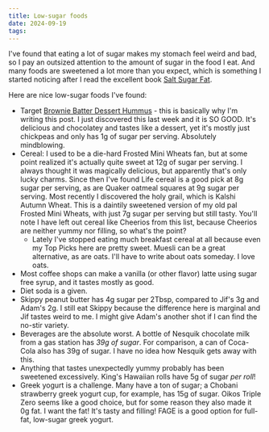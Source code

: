 ```yaml
---
title: Low-sugar foods
date: 2024-09-19
tags:
---
```


I've found that eating a lot of sugar makes my stomach feel weird and bad, so I pay an outsized attention to the amount of sugar in the food I eat. And many foods are sweetened a lot more than you expect, which is something I started noticing after I read the excellent book [Salt Sugar Fat](https://www.goodreads.com/book/show/15797397-salt-sugar-fat).

Here are nice low-sugar foods I've found:
* Target [Brownie Batter Dessert Hummus](https://www.target.com/p/brownie-batter-dessert-hummus-10oz-good-38-gather-8482/-/A-79647193) - this is basically why I'm writing this post. I just discovered this last week and it is SO GOOD. It's delicious and chocolatey and tastes like a dessert, yet it's mostly just chickpeas and only has 1g of sugar per serving. Absolutely mindblowing.
* Cereal: I used to be a die-hard Frosted Mini Wheats fan, but at some point realized it's actually quite sweet at 12g of sugar per serving. I always thought it was magically delicious, but apparently that's only lucky charms. Since then I've found Life cereal is a good pick at 8g sugar per serving, as are Quaker oatmeal squares at 9g sugar per serving. Most recently I discovered the holy grail, which is Kalshi Autumn Wheat. This is a daintily sweetened version of my old pal Frosted Mini Wheats, with just 7g sugar per serving but still tasty. You'll note I have left out cereal like Cheerios from this list, because Cheerios are neither yummy nor filling, so what's the point? 
	* Lately I've stopped eating much breakfast cereal at all because even my Top Picks here are pretty sweet. Muesli can be a great alternative, as are oats. I'll have to write about oats someday. I love oats.
* Most coffee shops can make a vanilla (or other flavor) latte using sugar free syrup, and it tastes mostly as good.
* Diet soda is a given.
* Skippy peanut butter has 4g sugar per 2Tbsp, compared to Jif's 3g and Adam's 2g. I still eat Skippy because the difference here is marginal and Jif tastes weird to me. I might give Adam's another shot if I can find the no-stir variety.
* Beverages are the absolute worst. A bottle of Nesquik chocolate milk from a gas station has *39g of sugar*. For comparison, a can of Coca-Cola also has 39g of sugar. I have no idea how Nesquik gets away with this.
* Anything that tastes unexpectedly yummy probably has been sweetened excessively. King's Hawaiian rolls have 5g of sugar *per roll*!
* Greek yogurt is a challenge. Many have a ton of sugar; a Chobani strawberry greek yogurt cup, for example, has 15g of sugar. Oikos Triple Zero seems like a good choice, but for some reason they also made it 0g fat. I want the fat! It's tasty and filling! FAGE is a good option for full-fat, low-sugar greek yogurt.